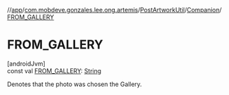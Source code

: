 //[app](../../../../index.md)/[com.mobdeve.gonzales.lee.ong.artemis](../../index.md)/[PostArtworkUtil](../index.md)/[Companion](index.md)/[FROM_GALLERY](-f-r-o-m_-g-a-l-l-e-r-y.md)

# FROM_GALLERY

[androidJvm]\
const val [FROM_GALLERY](-f-r-o-m_-g-a-l-l-e-r-y.md): [String](https://kotlinlang.org/api/latest/jvm/stdlib/kotlin/-string/index.html)

Denotes that the photo was chosen the Gallery.
